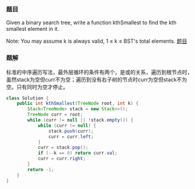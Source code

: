 ### 题目
Given a binary search tree, write a function kthSmallest to find the kth smallest element in it.

Note:
You may assume k is always valid, 1 ≤ k ≤ BST's total elements.
[题目](https://leetcode.com/problems/kth-smallest-element-in-a-bst/)
### 题解
标准的中序遍历写法，最外层循环的条件有两个，是或的关系，遍历到根节点时，虽然stack为空但curr不为空；遍历到没有右子树的节点时curr为空但stack不为空。只有同时为空才停止。
```java
class Solution {
    public int kthSmallest(TreeNode root, int k) {
        Stack<TreeNode> stack = new Stack<>();
        TreeNode curr = root;
        while (curr != null || !stack.empty()) {
            while (curr != null) {
                stack.push(curr);
                curr = curr.left;
            }
            curr = stack.pop();
            if (--k == 0) return curr.val;
            curr = curr.right;
        }
        return -1;
    }
}
```
